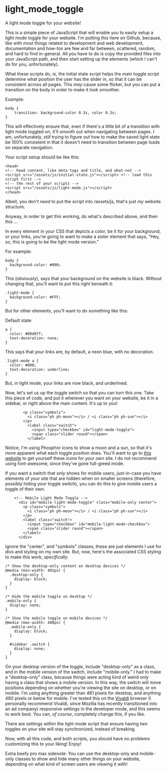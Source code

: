 # light_mode_toggle
A light mode toggle for your website!

This is a simple piece of JavaScript that will enable you to easily setup a light mode toggle for your website. I'm putting this here on Github, because, like with most things related to development and web development, documentation and how-tos are few and far between, scattered, random, and hard to find in-general. All you have to do is copy the provided files into your JavaScript path, and then start setting up the elements (which I can't do for you, unfortunately).

What these scripts do, is, the initial state script helps the main toggle script determine what position the user has the slider in, so that it can be consistent across all pages. This *may* cause some flicker, but you can put a transition on the body in order to make it look smoother.

Example:
```
body {
    transition: background-color 0.3s, color 0.3s;
}
```
This will effectively ensure that, even if there's a little bit of a transition with light mode toggled on, it'll smooth out when navigating between pages. I am, unfortunately, *still* trying to figure out how to make the saved light state be 100% consistent in that it doesn't need to transition between page loads on separate navigation.

Your script setup should be like this:

```
<head>
<!-- head content, like meta tags and title, and what-not -->
<script src="/assets/js/initial-state.js"></script> <!-- load this script first -->
<!-- the rest of your scripts -->
<script src="/assets/js/light-mode.js"></script>
</head>
```
Albeit, you don't *need* to put the script into /assets/js, that's just *my* website structure.

Anyway, in order to get this working, do what's described above, and then this ...

In every element in your CSS that depicts a color, be it for your background, or your links, you're going to want to make a sister element that says, "Hey, so, this is going to be the light mode version."

For example:

```
body {
  background-color: #000;
}
```
This (obviously), says that your background on the website is black. Without changing that, you'll want to put this right beneath it:

```
.light-mode {
  background-color: #FFF;
}
```
But for other elements, you'll want to do something like this:

Default state
```
a { 
  color: #00d9ff; 
  text-decoration: none; 
}
```
This says that your links are, by default, a neon blue, with no decoration.
```
.light-mode a {
  color: #000;
  text-decoration: underline;
}
```
But, in light mode, your links are now black, and underlined.

Now, let's set us up the toggle switch so that you can turn this one. Take this piece of code, and put it wherever you want on your website, be it in a sidebar, or right above the main content. It's up to you!
```
        <p class="symbols">
          <i class="ph ph-moon"></i> / <i class="ph ph-sun"></i>
        </p>
          <label class="switch">
            <input type="checkbox" id="light-mode-toggle">
            <span class="slider round"></span>
          </label>
```
Notice, I'm using Phosphor icons to show a moon and a sun, so that it's more apparent what each toggle position does. You'll want to go to <a href="https://phosphoricons.com" target="_blank">this website</a> to get yourself these icons for your own site. I do not recommend using font-awesome, since they've gone full-greed mode.

If you want a switch that *only* shows for mobile users, just-in-case you have elements of your site that are hidden when on smaller screens (therefore, possibly hiding your toggle switch), you can do this to give mobile users a toggle of their own.

```
    <!-- Mobile Light Mode Toggle -->
      <div id="mobile-light-mode-toggle" class="mobile-only center">
        <p class="symbols">
          <i class="ph ph-moon"></i> / <i class="ph ph-sun"></i>
        </p>
        <label class="switch">
          <input type="checkbox" id="mobile-light-mode-checkbox">
          <span class="slider round"></span>
        </label>
      </div>
```
Ignore the "center", and "symbols" classes, these are just elements I use for divs and styling on my own site. But, now, here's the associated CSS styling to make this work, *specifically*.

```
/* Show the desktop-only content on desktop devices */
@media (min-width: 481px) {
  .desktop-only {
    display: block;
  }
}

/* Hide the mobile toggle on desktop */
.mobile-only {
  display: none;
}

/* Show the mobile toggle on mobile devices */
@media (max-width: 480px) {
  .mobile-only {
    display: block;
  }

  #sidebar .switch {
    display: none;
  }
}
```
On your desktop version of the toggle, include "desktop-only" as a class, and in the mobile version of the switch, include "mobile-only." I had to make a "desktop-only" class, because things were acting kind of weird *only* having a class that shows a mobile version. In this way, the switch will move positions depending on whether you're viewing the site on desktop, or on mobile. I'm using anything greater than 481 pixels for desktop, and anything 480 pixels or below for mobile. I've tested this on the <a href="https://vivaldi.com" target="_blank">Vivaldi</a> browser (I personally recommend Vivaldi, since Mozilla has recently transitioned into an ad company) responsive settings in the developer mode, and this seems to work best. You can, *of course*, completely change this, if you like.

There are settings within the light mode script that ensure having *two* toggles on your site will stay synchronized, instead of breaking.

Now, with all this code, and both scripts, you should have no problems customizing this to your liking! Enjoy!

Extra beefy pro max sidenote: You can use the desktop-only and mobile-only classes to show and hide many other things on your website, depending on what kind of screen users are viewing it with!

